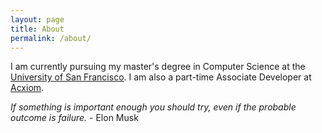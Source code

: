 ```yaml
---
layout: page
title: About
permalink: /about/
---
```


I am currently pursuing my master's degree in Computer Science at the [University of San Francisco](https://www.usfca.edu/arts-sciences/graduate-programs/computer-science). I am also a part-time Associate Developer at [Acxiom](http://www.acxiom.com/). 

*If something is important enough you should try, even if the probable outcome is failure.* - Elon Musk
